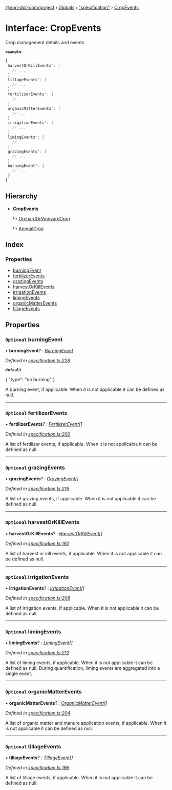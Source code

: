 [@nori-dot-com/project](../README.md) › [Globals](../globals.md) › ["specification"](../modules/_specification_.md) › [CropEvents](_specification_.cropevents.md)

# Interface: CropEvents

Crop management details and events

**`example`** 

```js
{
 harvestOrKillEvents": [
   // ...
 ]
 tillageEvents": [
   // ...
 ]
 fertilizerEvents": [
   // ...
 ]
 organicMatterEvents": [
   // ...
 ]
 irrigationEvents": [
   // ...
 ]
 limingEvents": [
   // ...
 ]
 grazingEvents": [
   // ...
 ]
 burningEvent": {
   // ...
 }
}
```

## Hierarchy

* **CropEvents**

  ↳ [OrchardOrVineyardCrop](_specification_.orchardorvineyardcrop.md)

  ↳ [AnnualCrop](_specification_.annualcrop.md)

## Index

### Properties

* [burningEvent](_specification_.cropevents.md#optional-burningevent)
* [fertilizerEvents](_specification_.cropevents.md#optional-fertilizerevents)
* [grazingEvents](_specification_.cropevents.md#optional-grazingevents)
* [harvestOrKillEvents](_specification_.cropevents.md#optional-harvestorkillevents)
* [irrigationEvents](_specification_.cropevents.md#optional-irrigationevents)
* [limingEvents](_specification_.cropevents.md#optional-limingevents)
* [organicMatterEvents](_specification_.cropevents.md#optional-organicmatterevents)
* [tillageEvents](_specification_.cropevents.md#optional-tillageevents)

## Properties

### `Optional` burningEvent

• **burningEvent**? : *[BurningEvent](_specification_.burningevent.md)*

*Defined in [specification.ts:226](https://github.com/nori-dot-eco/nori-dot-com/blob/955580b/packages/project/src/specification.ts#L226)*

**`default`** 

{
 "type": "no burning"
}

A burning event, if applicable. When it is not applicable it can be defined as null.

___

### `Optional` fertilizerEvents

• **fertilizerEvents**? : *[FertilizerEvent](_specification_.fertilizerevent.md)[]*

*Defined in [specification.ts:200](https://github.com/nori-dot-eco/nori-dot-com/blob/955580b/packages/project/src/specification.ts#L200)*

A list of fertilizer events, if applicable. When it is not applicable it can be defined as null.

___

### `Optional` grazingEvents

• **grazingEvents**? : *[GrazingEvent](_specification_.grazingevent.md)[]*

*Defined in [specification.ts:216](https://github.com/nori-dot-eco/nori-dot-com/blob/955580b/packages/project/src/specification.ts#L216)*

A list of grazing events, if applicable. When it is not applicable it can be defined as null.

___

### `Optional` harvestOrKillEvents

• **harvestOrKillEvents**? : *[HarvestOrKillEvent](_specification_.harvestorkillevent.md)[]*

*Defined in [specification.ts:192](https://github.com/nori-dot-eco/nori-dot-com/blob/955580b/packages/project/src/specification.ts#L192)*

A list of harvest or kill events, if applicable. When it is not applicable it can be defined as null.

___

### `Optional` irrigationEvents

• **irrigationEvents**? : *[IrrigationEvent](_specification_.irrigationevent.md)[]*

*Defined in [specification.ts:208](https://github.com/nori-dot-eco/nori-dot-com/blob/955580b/packages/project/src/specification.ts#L208)*

A list of irrigation events, if applicable. When it is not applicable it can be defined as null.

___

### `Optional` limingEvents

• **limingEvents**? : *[LimingEvent](_specification_.limingevent.md)[]*

*Defined in [specification.ts:212](https://github.com/nori-dot-eco/nori-dot-com/blob/955580b/packages/project/src/specification.ts#L212)*

A list of liming events, if applicable. When it is not applicable it can be defined as null. During quantification, liming events are aggregated into a single event.

___

### `Optional` organicMatterEvents

• **organicMatterEvents**? : *[OrganicMatterEvent](_specification_.organicmatterevent.md)[]*

*Defined in [specification.ts:204](https://github.com/nori-dot-eco/nori-dot-com/blob/955580b/packages/project/src/specification.ts#L204)*

A list of organic matter and manure application events, if applicable. When it is not applicable it can be defined as null.

___

### `Optional` tillageEvents

• **tillageEvents**? : *[TillageEvent](_specification_.tillageevent.md)[]*

*Defined in [specification.ts:196](https://github.com/nori-dot-eco/nori-dot-com/blob/955580b/packages/project/src/specification.ts#L196)*

A list of tillage events, if applicable. When it is not applicable it can be defined as null.
